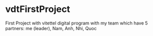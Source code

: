 # vdtFirstProject
First Project with vitettel digital program with my team which have 5 partners: me (leader), Nam, Anh, Nhi, Quoc
